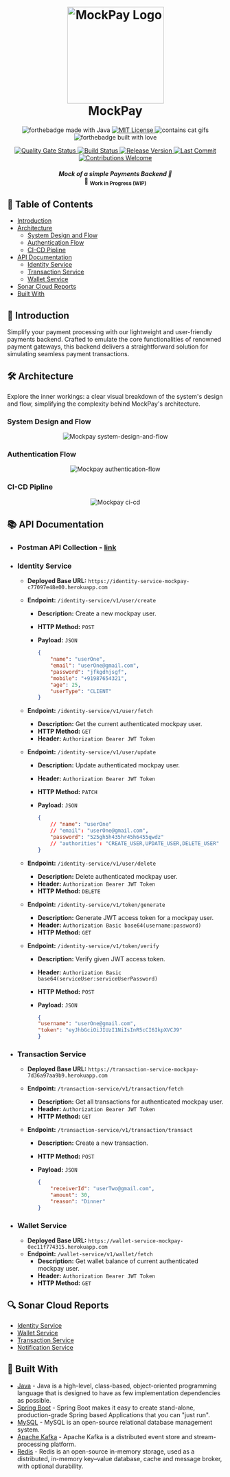 <h1 align="center">
  <br>
  <img src="static/logo.jpg" alt="MockPay Logo" width="225">
  <br>
  MockPay
  <br>
</h1>

<p align="center">
  <img src="http://forthebadge.com/images/badges/made-with-java.svg" alt="forthebadge made with Java">
  <a href="https://opensource.org/licenses/MIT">
    <img src="https://forthebadge.com/images/badges/license-mit.svg" alt="MIT License">
  </a>
  <img src="https://forthebadge.com/images/badges/contains-cat-gifs.svg" alt="contains cat gifs"> 
  <img src="http://forthebadge.com/images/badges/built-with-love.svg" alt="forthebadge built with love">
</p>

<p align="center">
  <a href="https://sonarcloud.io/summary/new_code?id=mockpay_identity-service">
    <img src="https://sonarcloud.io/api/project_badges/measure?project=mockpay_identity-service&metric=alert_status" alt="Quality Gate Status">
  </a>
  <a href="https://github.com/arpith-s/mockpay/actions">
    <img src="https://img.shields.io/github/actions/workflow/status/arpith-s/mockpay/.github/workflows/scan-deploy-pipeline.yml?branch=master&style=flat-square" alt="Build Status">
  </a>  
  <a href="https://github.com/arpith-s/mockpay">
    <img src="https://img.shields.io/badge/Release-v0.0.1 SNAPSHOT-blue.svg?style=flat-square" alt="Release Version">
  </a>
  <a href="https://github.com/arpith-s/mockpay/commits/master">
    <img src="https://img.shields.io/github/last-commit/arpith-s/mockpay.svg?style=flat-square" alt="Last Commit">
  </a>    
  <a href="https://github.com/arpith-s/mockpay">
    <img src="https://img.shields.io/badge/contributions-welcome-blue.svg?style=flat-square" alt="Contributions Welcome">
  </a>
</p>

<h4 align="center">
  <i>Mock of a simple Payments Backend 🚀</i>
  <br>
  🚧 <sub>Work in Progress (WIP)</sub>
</h4>

## 📜 Table of Contents
- [Introduction](#-introduction)
- [Architecture](#️-architecture)
    - [System Design and Flow](#system-design-and-flow)
    - [Authentication Flow](#authentication-flow)
    - [CI-CD Pipline](#ci-cd-pipline)
- [API Documentation](#-api-documentation)
    - [Identity Service](#identity-service)
    - [Transaction Service](#transaction-service)
    - [Wallet Service](#wallet-service)
- [Sonar Cloud Reports](#-sonar-cloud-reports)
- [Built With](#-built-with)


## 🌟 Introduction
Simplify your payment processing with our lightweight and user-friendly payments backend. Crafted to emulate the core functionalities of renowned payment gateways, this backend delivers a straightforward solution for simulating seamless payment transactions.


## 🛠️ Architecture
Explore the inner workings: a clear visual breakdown of the system's design and flow, simplifying the complexity behind MockPay's architecture.

### System Design and Flow
<p align="center">
  <img src="static/mockpay-system-design-and-flow.png" alt="Mockpay system-design-and-flow">
  <br>
</p>

### Authentication Flow
<p align="center">
  <img src="static/mockpay-authentication-flow.png" alt="Mockpay authentication-flow">
  <br>
</p>

### CI-CD Pipline
<p align="center">
  <img src="static/mockpay-cicd.png" alt="Mockpay ci-cd">
  <br>
</p>

## 📚 API Documentation
- ### Postman API Collection - [link](postman-collection/mockpay.postman_collection.json)
- ### Identity Service
    - **Deployed Base URL:** `https://identity-service-mockpay-c77097e48e00.herokuapp.com`

    - **Endpoint:** `/identity-service/v1/user/create`
        - **Description:** Create a new mockpay user.
        - **HTTP Method:** `POST`
        - **Payload:** `JSON`

            ```json
            {
                "name": "userOne",
                "email": "userOne@gmail.com",
                "password": "jfkgdhjsgf",
                "mobile": "+91987654321",
                "age": 25,
                "userType": "CLIENT"
            }

    - **Endpoint:** `/identity-service/v1/user/fetch`
        - **Description:** Get the current authenticated mockpay user.
        - **HTTP Method:** `GET`
        - **Header:** `Authorization Bearer JWT Token`

    - **Endpoint:** `/identity-service/v1/user/update`
        - **Description:** Update authenticated mockpay user.
        - **Header:** `Authorization Bearer JWT Token`
        - **HTTP Method:** `PATCH`
        - **Payload:** `JSON`

            ```json
            {
                // "name": "userOne"
                // "email": "userOne@gmail.com",
                "password": "525gh5h435hr45h6455qwdz"
                // "authorities": "CREATE_USER,UPDATE_USER,DELETE_USER"
            }

    - **Endpoint:** `/identity-service/v1/user/delete`
        - **Description:** Delete authenticated mockpay user.
        - **Header:** `Authorization Bearer JWT Token`
        - **HTTP Method:** `DELETE`

    - **Endpoint:** `/identity-service/v1/token/generate`
        - **Description:** Generate JWT access token for a mockpay user.
        - **Header:** `Authorization Basic base64(username:password)`
        - **HTTP Method:** `GET`

    - **Endpoint:** `/identity-service/v1/token/verify`
        - **Description:** Verify given JWT access token.
        - **Header:** `Authorization Basic base64(serviceUser:serviceUserPassword)`
        - **HTTP Method:** `POST`
        - **Payload:** `JSON`

            ```json
            {
            "username": "userOne@gmail.com",
            "token": "eyJhbGciOiJIUzI1NiIsInR5cCI6IkpXVCJ9"
            }

- ### Transaction Service
    - **Deployed Base URL:** `https://transaction-service-mockpay-7d36a97aa9b9.herokuapp.com`

    - **Endpoint:** `/transaction-service/v1/transaction/fetch`
        - **Description:** Get all transactions for authenticated mockpay user.
        - **Header:** `Authorization Bearer JWT Token`
        - **HTTP Method:** `GET`

    - **Endpoint:** `/transaction-service/v1/transaction/transact`
        - **Description:** Create a new transaction.
        - **HTTP Method:** `POST`
        - **Payload:** `JSON`

            ```json
            {
                "receiverId": "userTwo@gmail.com",
                "amount": 30,
                "reason": "Dinner"
            }

- ### Wallet Service
    - **Deployed Base URL:** `https://wallet-service-mockpay-0ec11f774315.herokuapp.com`
    - **Endpoint:** `/wallet-service/v1/wallet/fetch`
        - **Description:** Get wallet balance of current authenticated mockpay user.
        - **Header:** `Authorization Bearer JWT Token`
        - **HTTP Method:** `GET`

## 🔍 Sonar Cloud Reports
* [Identity Service](https://sonarcloud.io/summary/new_code?id=mockpay_identity-service)
* [Wallet Service](https://sonarcloud.io/summary/new_code?id=mockpay_wallet-service)
* [Transaction Service](https://sonarcloud.io/summary/new_code?id=mockpay_transaction-service)
* [Notification Service](https://sonarcloud.io/summary/new_code?id=mockpay_notification-service)

## 🔩 Built With
* [Java](https://www.oracle.com/java/technologies/downloads/) - Java is a high-level, class-based, object-oriented programming language that is designed to have as few implementation dependencies as possible.
* [Spring Boot](https://spring.io/) - Spring Boot makes it easy to create stand-alone, production-grade Spring based Applications that you can "just run".
* [MySQL](https://www.mysql.com/) - MySQL is an open-source relational database management system.
* [Apache Kafka](https://kafka.apache.org/) - Apache Kafka is a distributed event store and stream-processing platform.
* [Redis](https://redis.io/) - Redis is an open-source in-memory storage, used as a distributed, in-memory key–value database, cache and message broker, with optional durability.